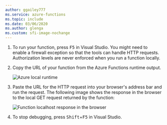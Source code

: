 ```yaml
---
author: ggailey777
ms.service: azure-functions
ms.topic: include
ms.date: 03/06/2020
ms.author: glenga
ms.custom: sfi-image-nochange
---
```


1. To run your function, press <kbd>F5</kbd> in Visual Studio. You might need to enable a firewall exception so that the tools can handle HTTP requests. Authorization levels are never enforced when you run a function locally.

2. Copy the URL of your function from the Azure Functions runtime output.

    ![Azure local runtime](./media/functions-run-function-test-local-vs/functions-debug-local-vs.png)

3. Paste the URL for the HTTP request into your browser's address bar and run the request. The following image shows the response in the browser to the local GET request returned by the function: 

    ![Function localhost response in the browser](./media/functions-run-function-test-local-vs/functions-run-browser-local-vs.png)

4. To stop debugging, press <kbd>Shift</kbd>+<kbd>F5</kbd> in Visual Studio.

